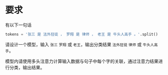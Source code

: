 # 要求

有以下一句话

```python
tokens = '张三 是 法外狂徒 ， 罗翔 是 律师 ， 老王 是 牛头人高手 。'.split()
```

请设计一个模型，输入 `张三` `罗翔` 或 `老王`，输出分类结果 `法外狂徒` `律师` 或 `牛头人高手`。

模型内请使用多头注意力计算输入数据与句子中每个字的关联，通过注意力结果进行分类，输出结果。
